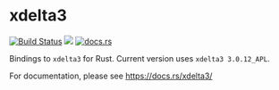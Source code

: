 # xdelta3

[![Build Status](https://dev.azure.com/ng8eke-011/ng8eke_011/_apis/build/status/ng8eke.rxd3?branchName=master)](https://dev.azure.com/ng8eke-011/ng8eke_011/_build/latest?definitionId=6&branchName=master)
[![](http://meritbadge.herokuapp.com/xdelta3)](https://crates.io/crates/xdelta3)
[![docs.rs](https://docs.rs/xdelta3/badge.svg)](https://docs.rs/xdelta3/)

Bindings to `xdelta3` for Rust. Current version uses `xdelta3 3.0.12_APL`.

For documentation, please see https://docs.rs/xdelta3/
